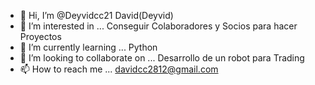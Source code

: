 - 👋 Hi, I’m @Deyvidcc21 David(Deyvid) 
- 👀 I’m interested in ...  Conseguir Colaboradores y Socios para hacer Proyectos
- 🌱 I’m currently learning ...  Python
- 💞️ I’m looking to collaborate on ...  Desarrollo de un robot para Trading
- 📫 How to reach me ...  davidcc2812@gmail.com

